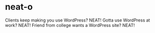 # neat-o
Clients keep making you use WordPress? NEAT! Gotta use WordPress at work? NEAT! Friend from college wants a WordPress site? NEAT! 
